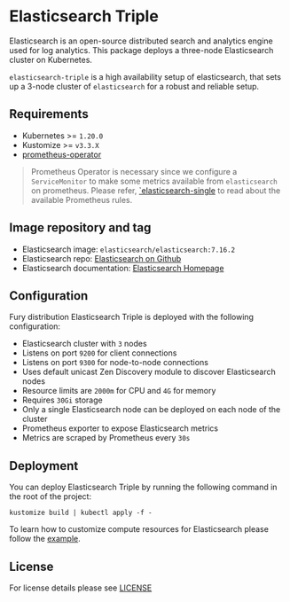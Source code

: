 # Elasticsearch Triple

<!-- <KFD-DOCS> -->

Elasticsearch is an open-source distributed search and analytics engine used for
log analytics. This package deploys a three-node Elasticsearch cluster on
Kubernetes.

`elasticsearch-triple` is a high availability setup of elasticsearch, that sets
up a 3-node cluster of `elasticsearch` for a robust and reliable setup.

## Requirements

- Kubernetes >= `1.20.0`
- Kustomize >= `v3.3.X`
- [prometheus-operator][prometheus-operator]

> Prometheus Operator is necessary since we configure a `ServiceMonitor` to make
> some metrics available from `elasticsearch` on prometheus. Please refer,
> [`elasticsearch-single](../elasticsearch-single/README.md#alerts) to read
> about the available Prometheus rules.

## Image repository and tag

* Elasticsearch image: `elasticsearch/elasticsearch:7.16.2`
* Elasticsearch repo: [Elasticsearch on Github][es-gh]
* Elasticsearch documentation: [Elasticsearch Homepage][es-doc]

## Configuration

Fury distribution Elasticsearch Triple is deployed with the following configuration:

- Elasticsearch cluster with `3` nodes
- Listens on port `9200` for client connections
- Listens on port `9300` for node-to-node connections
- Uses default unicast Zen Discovery module to discover Elasticsearch nodes
- Resource limits are `2000m` for CPU and `4G` for memory
- Requires `30Gi` storage
- Only a single Elasticsearch node can be deployed on each node of the cluster
- Prometheus exporter to expose Elasticsearch metrics
- Metrics are scraped by Prometheus every `30s`

## Deployment

You can deploy Elasticsearch Triple by running the following command in the root of the project:

```shell
kustomize build | kubectl apply -f -
```

To learn how to customize compute resources for Elasticsearch please follow the
[example](../../examples/elasticsearch-resources).

<!-- Links -->

[es-rules]: https://prometheus.io/docs/prometheus/latest/configuration/alerting_rules/
[es-gh]: https://github.com/elastic/elasticsearch
[es-doc]: https://www.elastic.co/guide/en/elasticsearch/reference/7.16/index.html
[prometheus-operator]: https://github.com/sighupio/fury-kubernetes-monitoring/tree/master/katalog/prometheus-operator

<!-- </KFD-DOCS> -->

## License

For license details please see [LICENSE](../../LICENSE)
